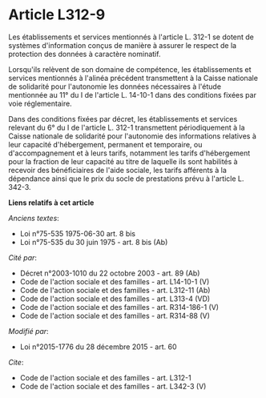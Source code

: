 # Article L312-9

Les établissements et services mentionnés à l'article L. 312-1 se dotent de systèmes d'information conçus de manière à
assurer le respect de la protection des données à caractère nominatif. 

Lorsqu'ils relèvent de son domaine de compétence, les établissements et services mentionnés à l'alinéa précédent transmettent
à la Caisse nationale de solidarité pour l'autonomie les données nécessaires à l'étude mentionnée au 11° du I de l'article L.
14-10-1 dans des conditions fixées par voie réglementaire. 

Dans des conditions fixées par décret, les établissements et services relevant du 6° du I de l'article L. 312-1 transmettent
périodiquement à la Caisse nationale de solidarité pour l'autonomie des informations relatives à leur capacité d'hébergement,
permanent et temporaire, ou d'accompagnement et à leurs tarifs, notamment les tarifs d'hébergement pour la fraction de leur
capacité au titre de laquelle ils sont habilités à recevoir des bénéficiaires de l'aide sociale, les tarifs afférents à la
dépendance ainsi que le prix du socle de prestations prévu à l'article L. 342-3.

**Liens relatifs à cet article**

_Anciens textes_:

  - Loi n°75-535 1975-06-30 art. 8 bis
  - Loi n°75-535 du 30 juin 1975 - art. 8 bis (Ab)

_Cité par_:

  - Décret n°2003-1010 du 22 octobre 2003 - art. 89 (Ab)
  - Code de l'action sociale et des familles - art. L14-10-1 (V)
  - Code de l'action sociale et des familles - art. L312-11 (Ab)
  - Code de l'action sociale et des familles - art. L313-4 (VD)
  - Code de l'action sociale et des familles - art. R314-186-1 (V)
  - Code de l'action sociale et des familles - art. R314-88 (V)

_Modifié par_:

  - Loi n°2015-1776 du 28 décembre 2015 - art. 60

_Cite_:

  - Code de l'action sociale et des familles - art. L312-1
  - Code de l'action sociale et des familles - art. L342-3 (V)
